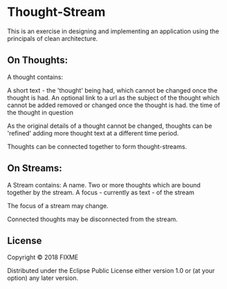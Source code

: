 # Thought-Stream

This is an exercise in designing and implementing an application using the principals of clean architecture.

## On Thoughts:

A thought contains:

  A short text - the 'thought' being had, which cannot be changed once the thought is had.
  An optional link to a url as the subject of the thought which cannot be added removed or changed once the thought is had.
  the time of the thought in question

As the original details of a thought cannot be changed, thoughts can be 'refined' adding more thought text at a different time period.

Thoughts can be connected together to form thought-streams.


## On Streams:

A Stream contains:
  A name.
  Two or more thoughts which are bound together by the stream.
  A focus - currently as text - of the stream

The focus of a stream may change.

Connected thoughts may be disconnected from the stream.


## License

Copyright © 2018 FIXME

Distributed under the Eclipse Public License either version 1.0 or (at
your option) any later version.
